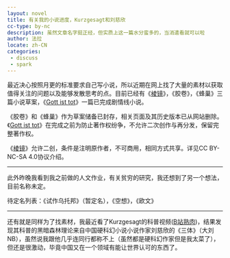 ```yaml
---
layout: novel
title: 有关我的小说进度，Kurzgesagt和刘慈欣
cc-type: by-nc
description: 虽然文章名字挺正经，但实质上这一篇水分蛮多的，当消遣看就可以啦
author: 法拉
locate: zh-CN
categories:
 - discuss
 - spark
---
```


最近决心按照月更的标准要求自己写小说，所以近期在网上找了大量的素材以获取值得关注的问题以及能够发散思考的点。目前已经有《[棱镜](/2021/spark/novel/The-prism/)》，《胶卷》，《蜂巢》三篇小说草案，《[Gott ist tot](/writing/Gott-ist-tot.html)》一篇已完成剧情线小说。

《胶卷》和《蜂巢》作为草案储备已封存，相关页面及其历史版本已从网站删除。《[Gott ist tot](/2022/writing/trailers/novel/Gott-ist-tot/)》在完成之前为防止著作权纷争，不允许二次创作与再分发，保留完整著作权。

《[棱镜](/2021/spark/novel/The-prism/)》允许二创，条件是注明原作者，不可商用，相同方式共享。详见CC BY-NC-SA 4.0协议介绍。

-----

此外昨晚我看到我之前做的人文作业，有关贫穷的研究，我还想到了另一个想法，目前名称未定。

待定名列表：《试作乌托邦》（暂定名），《空想》，《欧文》

-----

还有就是同样为了找素材，我最近看了Kurzgesagt的科普视频([B站熟肉](https://www.bilibili.com/video/BV1ui4y1o7ca))，结果发现其科普的黑暗森林理论来自中国硬科幻小说小说作家刘慈欣的《三体》（大刘NB），虽然说我跟他几乎连同行都称不上（虽然都是硬科幻作家但是我太菜了），但还是很激动，毕竟中国又在一个领域有能让世界认可的东西了。
